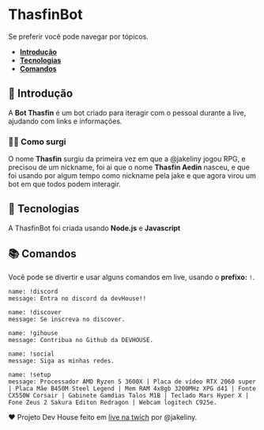 # ThasfinBot

Se preferir você pode navegar por tópicos.

- **[Introdução](#introdução)**
- **[Tecnologias](#tecnologias)**
- **[Comandos](#comandos)**

## 🎉 Introdução

A **Bot Thasfin** é um bot criado para iteragir com o pessoal durante a live, ajudando com links e informações.

### 🙆‍♀️ Como surgi

O nome **Thasfin** surgiu da primeira vez em que a @jakeliny jogou RPG, e precisou de um nickname, foi ai que o nome **Thasfin Aedin** nasceu, e que foi usando por algum tempo como nickname pela jake e que agora virou um bot em que todos podem interagir.

## 🚀 Tecnologias

A ThasfinBot foi criada usando **Node.js** e **Javascript**

## 📚 Comandos

Você pode se divertir e usar alguns comandos em live, usando o **prefixo:** `!`.

    name: !discord
    message: Entra no discord da devHouse!!

    name: !discover
    message: Se inscreva no discover.

    name: !gihouse
    message: Contribua no Github da DEVHOUSE.

    name: !social
    message: Siga as minhas redes.
   
    name: !setup
    message: Processador AMD Ryzen 5 3600X | Placa de vídeo RTX 2060 super | Placa Mãe B450M Steel Legend | Mem RAM 4x8gb 3200MHz XPG d41 | Fonte CX550W Corsair | Gabinete Gamdias Talos M1B | Teclado Mars Hyper X | Fone Zeus 2 Sakura Editon Redragon | Webcam logitech C925e.

❤️ Projeto Dev House feito em [live na twich](https://twitch.com/jakeliny) por @jakeliny.
